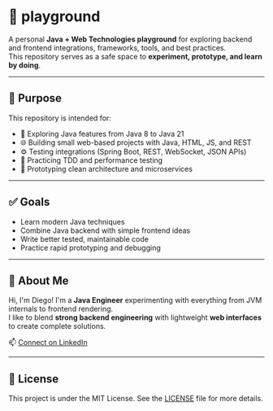 # 🧪 playground

A personal **Java + Web Technologies playground** for exploring backend and frontend integrations, frameworks, tools, and best practices.  
This repository serves as a safe space to **experiment, prototype, and learn by doing**.

---

## 🎯 Purpose

This repository is intended for:

- 🔬 Exploring Java features from Java 8 to Java 21
- 🌐 Building small web-based projects with Java, HTML, JS, and REST
- ⚙️ Testing integrations (Spring Boot, REST, WebSocket, JSON APIs)
- 🧪 Practicing TDD and performance testing
- 🧱 Prototyping clean architecture and microservices

---
## ✅ Goals

- Learn modern Java techniques
- Combine Java backend with simple frontend ideas
- Write better tested, maintainable code
- Practice rapid prototyping and debugging

---

## 👋 About Me

Hi, I'm Diego! I'm a **Java Engineer** experimenting with everything from JVM internals to frontend rendering.  
I like to blend **strong backend engineering** with lightweight **web interfaces** to create complete solutions.

📫 [Connect on LinkedIn](https://www.linkedin.com/in/diego-umpierre/)

---

## 📄 License

This project is under the MIT License. See the [LICENSE](LICENSE) file for more details.
